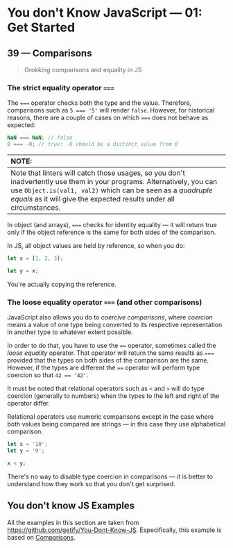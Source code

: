 # You don't Know JavaScript &mdash; 01: Get Started
## 39 &mdash; Comparisons
> Grokking comparisons and equality in JS

### The strict equality operator `===`

The `===` operator checks both the type and the value. Therefore, comparisons such as `5 === '5'` will render `false`. However, for historical reasons, there are a couple of cases on which `===` does not behave as expected:

```javascript
NaN === NaN; // false
0 === -0; // true: -0 should be a distinct value from 0
```

| NOTE: |
| :--- |
| Note that linters will catch those usages, so you don't inadvertently use them in your programs. Alternatively, you can use `Object.is(val1, val2)` which can be seen as a *quadruple equals* as it will give the expected results under all circumstances. |

In object (and arrays), `===` checks for identity equality &mdash; it will return true only if the object reference is the same for both sides of the comparison.

In JS, all object values are held by reference, so when you do:
```javascript
let x = [1, 2, 3];

let y = x;
```

You're actually copying the reference.

### The loose equality operator `===` (and other comparisons)

JavaScript also allows you do to *coercive comparisons*, where *coercion* means a value of one type being converted to its respective representation in another type to whatever extent possible.

In order to do that, you have to use the `==` operator, sometimes called the *loose equality* operator. That operator will return the same results as `===` provided that the types on both sides of the comparison are the same. However, if the types are different the `==` operator will perform type coercion so that `42 == '42'`.

It must be noted that relational operators such as `<` and `>` will do type coercion (generally to numbers) when the types to the left and right of the operator differ.

Relational operators use numeric comparisons except in the case where both values being compared are strings &mdash; in this case they use alphabetical comparison.

```javascript
let x = '10';
let y = '9';

x < y;
```

There's no way to disable type coercion in comparisons &mdash; it is better to understand how they work so that you don't get surprised.

## You don't know JS Examples
All the examples in this section are taken from https://github.com/getify/You-Dont-Know-JS.
Especifically, this example is based on [Comparisons](https://github.com/getify/You-Dont-Know-JS/blob/2nd-ed/get-started/ch2.md#comparisons).

